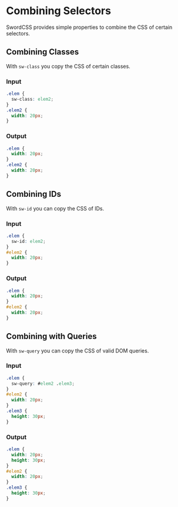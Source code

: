 # Combining Selectors

SwordCSS provides simple properties to combine the CSS of certain selectors.

## Combining Classes

With `sw-class` you copy the CSS of certain classes.

### Input

```css
.elem {
  sw-class: elem2;
}
.elem2 {
  width: 20px;
}
```

### Output

```css
.elem {
  width: 20px;
}
.elem2 {
  width: 20px;
}
```

## Combining IDs

With `sw-id` you can copy the CSS of IDs.

### Input

```css
.elem {
  sw-id: elem2;
}
#elem2 {
  width: 20px;
}
```

### Output

```css
.elem {
  width: 20px;
}
#elem2 {
  width: 20px;
}
```

## Combining with Queries

With `sw-query` you can copy the CSS of valid DOM queries.

### Input

```css
.elem {
  sw-query: #elem2 .elem3;
}
#elem2 {
  width: 20px;
}
.elem3 {
  height: 30px;
}
```

### Output

```css
.elem {
  width: 20px;
  height: 30px;
}
#elem2 {
  width: 20px;
}
.elem3 {
  height: 30px;
}
```
